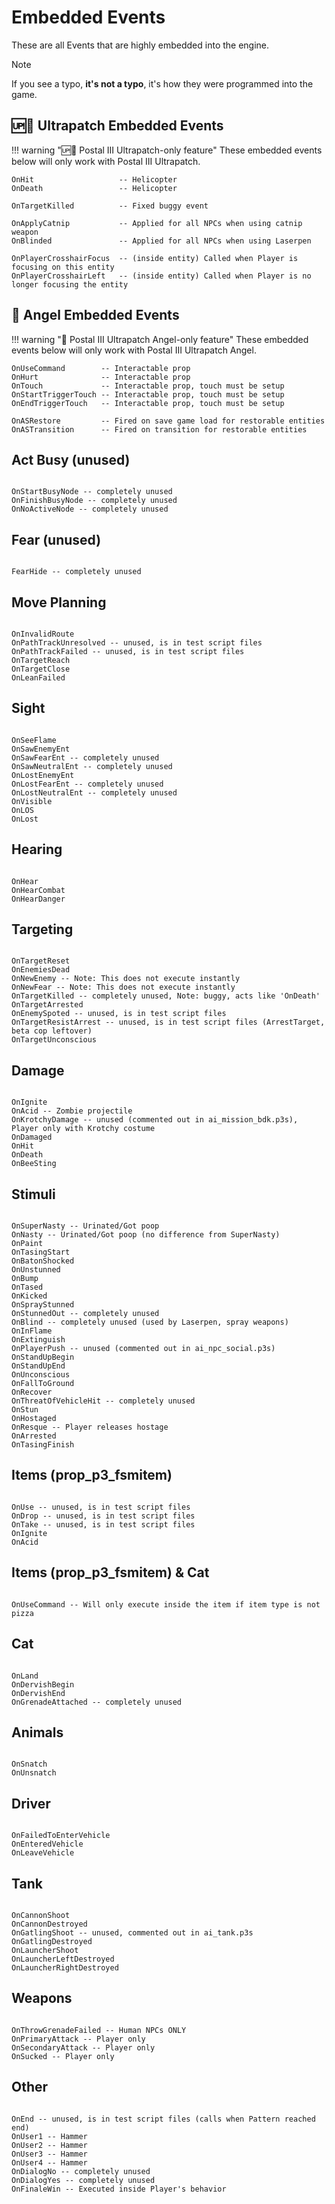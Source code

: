 # Embedded Events
<p>These are all Events that are highly embedded into the engine.</p>

<div class="admonition note">
<p class="admonition-title">Note</p>
<p>If you see a typo, <b>it's not a typo</b>, it's how they were programmed into the game.</p>
</div>

## 🆙🪽 Ultrapatch Embedded Events
!!! warning "🆙🪽 Postal III Ultrapatch-only feature"
	These embedded events below will only work with Postal III Ultrapatch.
```
OnHit 					-- Helicopter
OnDeath 				-- Helicopter

OnTargetKilled 			-- Fixed buggy event

OnApplyCatnip 			-- Applied for all NPCs when using catnip weapon
OnBlinded 				-- Applied for all NPCs when using Laserpen

OnPlayerCrosshairFocus 	-- (inside entity) Called when Player is focusing on this entity
OnPlayerCrosshairLeft 	-- (inside entity) Called when Player is no longer focusing the entity
```	

## 🪽 Angel Embedded Events
!!! warning "🪽 Postal III Ultrapatch Angel-only feature"
	These embedded events below will only work with Postal III Ultrapatch Angel.
```
OnUseCommand 		-- Interactable prop
OnHurt 				-- Interactable prop
OnTouch 			-- Interactable prop, touch must be setup
OnStartTriggerTouch -- Interactable prop, touch must be setup
OnEndTriggerTouch 	-- Interactable prop, touch must be setup

OnASRestore 		-- Fired on save game load for restorable entities
OnASTransition 		-- Fired on transition for restorable entities
```

## Act Busy (unused)
<pre><code class="language-js">
OnStartBusyNode -- completely unused
OnFinishBusyNode -- completely unused
OnNoActiveNode -- completely unused
</code></pre>

## Fear (unused)
<pre><code class="language-js">
FearHide -- completely unused
</code></pre>

## Move Planning
<pre><code class="language-js">
OnInvalidRoute
OnPathTrackUnresolved -- unused, is in test script files
OnPathTrackFailed -- unused, is in test script files
OnTargetReach
OnTargetClose
OnLeanFailed
</code></pre>

## Sight
<pre><code class="language-js">
OnSeeFlame
OnSawEnemyEnt
OnSawFearEnt -- completely unused
OnSawNeutralEnt -- completely unused
OnLostEnemyEnt
OnLostFearEnt -- completely unused
OnLostNeutralEnt -- completely unused
OnVisible
OnLOS
OnLost
</code></pre>

## Hearing
<pre><code class="language-js">
OnHear
OnHearCombat
OnHearDanger
</code></pre>

## Targeting
<pre><code class="language-js">
OnTargetReset
OnEnemiesDead
OnNewEnemy -- Note: This does not execute instantly
OnNewFear -- Note: This does not execute instantly
OnTargetKilled -- completely unused, Note: buggy, acts like 'OnDeath'
OnTargetArrested
OnEnemySpoted -- unused, is in test script files
OnTargetResistArrest -- unused, is in test script files (ArrestTarget, beta cop leftover)
OnTargetUnconscious
</code></pre>

## Damage
<pre><code class="language-js">
OnIgnite
OnAcid -- Zombie projectile
OnKrotchyDamage -- unused (commented out in ai_mission_bdk.p3s), Player only with Krotchy costume
OnDamaged
OnHit
OnDeath
OnBeeSting
</code></pre>

## Stimuli
<pre><code class="language-js">
OnSuperNasty -- Urinated/Got poop
OnNasty -- Urinated/Got poop (no difference from SuperNasty)
OnPaint
OnTasingStart
OnBatonShocked
OnUnstunned
OnBump
OnTased
OnKicked
OnSprayStunned
OnStunnedOut -- completely unused
OnBlind -- completely unused (used by Laserpen, spray weapons)
OnInFlame
OnExtinguish
OnPlayerPush -- unused (commented out in ai_npc_social.p3s)
OnStandUpBegin
OnStandUpEnd
OnUnconscious
OnFallToGround
OnRecover
OnThreatOfVehicleHit -- completely unused
OnStun
OnHostaged
OnResque -- Player releases hostage
OnArrested
OnTasingFinish
</code></pre>

## Items (prop_p3_fsmitem)
<pre><code class="language-js">
OnUse -- unused, is in test script files
OnDrop -- unused, is in test script files
OnTake -- unused, is in test script files
OnIgnite
OnAcid
</code></pre>

## Items (prop_p3_fsmitem) & Cat
<pre><code class="language-js">
OnUseCommand -- Will only execute inside the item if item type is not pizza
</code></pre>

## Cat
<pre><code class="language-js">
OnLand
OnDervishBegin
OnDervishEnd
OnGrenadeAttached -- completely unused
</code></pre>

## Animals
<pre><code class="language-js">
OnSnatch
OnUnsnatch
</code></pre>

## Driver
<pre><code class="language-js">
OnFailedToEnterVehicle
OnEnteredVehicle
OnLeaveVehicle
</code></pre>

## Tank
<pre><code class="language-js">
OnCannonShoot
OnCannonDestroyed
OnGatlingShoot -- unused, commented out in ai_tank.p3s
OnGatlingDestroyed
OnLauncherShoot
OnLauncherLeftDestroyed
OnLauncherRightDestroyed
</code></pre>

## Weapons
<pre><code class="language-js">
OnThrowGrenadeFailed -- Human NPCs ONLY
OnPrimaryAttack -- Player only
OnSecondaryAttack -- Player only
OnSucked -- Player only
</code></pre>

## Other
<pre><code class="language-js">
OnEnd -- unused, is in test script files (calls when Pattern reached end)
OnUser1 -- Hammer
OnUser2 -- Hammer
OnUser3 -- Hammer
OnUser4 -- Hammer
OnDialogNo -- completely unused
OnDialogYes -- completely unused
OnFinaleWin -- Executed inside Player's behavior
</code></pre>